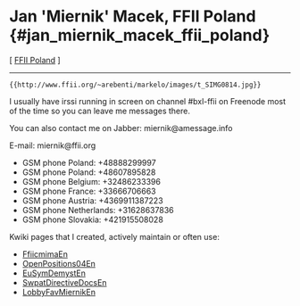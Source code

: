 # Jan \'Miernik\' Macek, FFII Poland {#jan_miernik_macek_ffii_poland}

\[ [FFII Poland](http://www.ffii.org.pl "wikilink") \]

------------------------------------------------------------------------

```{=mediawiki}
{{http://www.ffii.org/~arebenti/markelo/images/t_SIMG0814.jpg}}
```
I usually have irssi running in screen on channel #bxl-ffii on Freenode
most of the time so you can leave me messages there.

You can also contact me on Jabber: miernik\@amessage.info

E-mail: miernik\@ffii.org

-   GSM phone Poland: +48888299997
-   GSM phone Poland: +48607895828
-   GSM phone Belgium: +32486233396
-   GSM phone France: +33666706663
-   GSM phone Austria: +4369911387223
-   GSM phone Netherlands: +31628637836
-   GSM phone Slovakia: +421915508028

Kwiki pages that I created, actively maintain or often use:

-   [FfiicmimaEn](FfiicmimaEn "wikilink")
-   [OpenPositions04En](OpenPositions04En "wikilink")
-   [EuSymDemystEn](EuSymDemystEn "wikilink")
-   [SwpatDirectiveDocsEn](SwpatDirectiveDocsEn "wikilink")
-   [LobbyFavMiernikEn](LobbyFavMiernikEn "wikilink")
